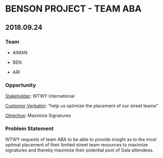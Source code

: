 # BENSON PROJECT - TEAM ABA

## 2018.09.24

### Team

* AIMAN
* BEN

* ARI

### Opportunity

<u>Stakeholder</u>: WTWY International

<u>Customer Verbatim</u>: "help us optimize the placement of our street teams"

<u>Objective</u>: Maximize Signatures

### Problem Statement

WTWY requests of team ABA to be able to provide insight as to the most optimal placement of their limited street team resources to maximize signatures and thereby maximize their potential pool of Gala attendees.



